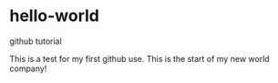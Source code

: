 # hello-world
github tutorial

This is a test for my first github use. This is the start of my new world company!

